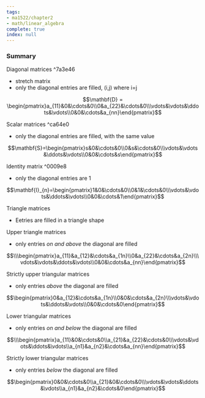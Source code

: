 ```yaml
---
tags:
- ma1522/chapter2
- math/linear_algebra
complete: true
index: null
---
```


### Summary
Diagonal matrices ^7a3e46
- stretch matrix
- only the diagonal entries are filled, (i,j) where i=j

$$\mathbf{D} = \begin{pmatrix}a_{11}&0&\cdots&0\\0&a_{22}&\cdots&0\\\vdots&\vdots&\ddots&\vdots\\0&0&\cdots&a_{nn}\end{pmatrix}$$

Scalar matrices ^ca64e0
- only the diagonal entries are filled, with the same value

$$\mathbf{S}=\begin{pmatrix}s&0&\cdots&0\\0&s&\cdots&0\\\vdots&\vdots&\ddots&\vdots\\0&0&\cdots&s\end{pmatrix}$$

Identity matrix ^0009e8
- only the diagonal entries are 1

$$\mathbf{I}_{n}=\begin{pmatrix}1&0&\cdots&0\\0&1&\cdots&0\\\vdots&\vdots&\ddots&\vdots\\0&0&\cdots&1\end{pmatrix}$$

Triangle matrices
- Eetries are filled in a triangle shape

Upper triangle matrices
- only entries *on and above* the diagonal are filled

$$\\\begin{pmatrix}a_{11}&a_{12}&\cdots&a_{1n}\\0&a_{22}&\cdots&a_{2n}\\\vdots&\vdots&\ddots&\vdots\\0&0&\cdots&a_{nn}\end{pmatrix}$$

Strictly upper triangular matrices
- only entries *above* the diagonal are filled

$$\begin{pmatrix}0&a_{12}&\cdots&a_{1n}\\0&0&\cdots&a_{2n}\\\vdots&\vdots&\ddots&\vdots\\0&0&\cdots&0\end{pmatrix}$$

Lower triangular matrices
- only entries *on and below* the diagonal are filled

$$\\\begin{pmatrix}a_{11}&0&\cdots&0\\a_{21}&a_{22}&\cdots&0\\\vdots&\vdots&\ddots&\vdots\\a_{n1}&a_{n2}&\cdots&a_{nn}\end{pmatrix}$$

Strictly lower triangular matrices
- only entries *below* the diagonal are filled

$$\begin{pmatrix}0&0&\cdots&0\\a_{21}&0&\cdots&0\\\vdots&\vdots&\ddots&\vdots\\a_{n1}&a_{n2}&\cdots&0\end{pmatrix}$$